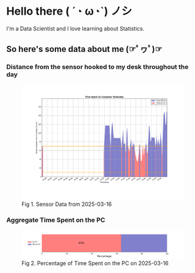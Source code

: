 
# Hello there ( ´◔ ω◔`) ノシ

I'm a Data Scientist and I love learning about Statistics.

## So here's some data about me (☞ﾟヮﾟ)☞


### Distance from the sensor hooked to my desk throughout the day
<figure>
  <picture>
    <source media="(prefers-color-scheme: dark)" srcset="Pi/readme/graphs/lineplot/dark-plot-2025-03-16.png">
    <source media="(prefers-color-scheme: light)" srcset="Pi/readme/graphs/lineplot/light-plot-2025-03-16.png">
    <img alt="Shows a black logo in light color mode and a white one in dark color mode." src="Pi/readme/graphs/lineplot/light-plot-2025-03-16.png">
  </picture>
  <figcaption>Fig 1. Sensor Data from 2025-03-16</figcaption>
</figure>



### Aggregate Time Spent on the PC
<figure>
  <picture>
    <source media="(prefers-color-scheme: dark)" srcset="Pi/readme/graphs/barplot/dark-plot-2025-03-16.png">
    <source media="(prefers-color-scheme: light)" srcset="Pi/readme/graphs/barplot/light-plot-2025-03-16.png">
    <img alt="Shows a black logo in light color mode and a white one in dark color mode." src="Pi/readme/graphs/barplot/light-plot-2025-03-16.png">
  </picture>
  <figcaption>Fig 2. Percentage of Time Spent on the PC on 2025-03-16</figcaption>
</figure>
